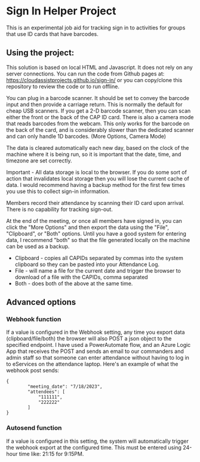 # Sign In Helper Project

This is an experimental job aid for tracking sign in to activities for groups that use ID cards that have barcodes.

## Using the project:

This solution is based on local HTML and Javascript. It does not rely on any server connections. You can run the code from Github pages at: https://cloudassistprojects.github.io/sign-in/ or you can copy/clone this repository to review the code or to run offline.

You can plug in a barcode scanner. It should be set to convey the barcode input and then provide a carriage return. This is normally the default for cheap USB scanners. If you get a 2-D barcode scanner, then you can scan either the front or the back of the CAP ID card. There is also a camera mode that reads barcodes from the webcam. This only works for the barcode on the back of the card, and is considerably slower than the dedicated scanner and can only handle 1D barcodes. (More Options, Camera Mode)

The data is cleared automatically each new day, based on the clock of the machine where it is being run, so it is important that the date, time, and timezone are set correctly.

Important - All data storage is local to the browser. If you do some sort of action that invalidates local storage then you will lose the current cache of data. I would recommend having a backup method for the first few times you use this to collect sign-in information.

Members record their attendance by scanning their ID card upon arrival. There is no capability for tracking sign-out.

At the end of the meeting, or once all members have signed in, you can click the "More Options" and then export the data using the "File", "Clipboard", or "Both" options. Until you have a good system for entering data, I recommend "both" so that the file generated locally on the machine can be used as a backup.

- Clipboard - copies all CAPIDs separated by commas into the system clipboard so they can be pasted into your Attendance Log.
- File - will name a file for the current date and trigger the browser to download of a file with the CAPIDs, comma separated
- Both - does both of the above at the same time.

## Advanced options

### Webhook function

If a value is configured in the Webhook setting, any time you export data (clipboard/file/both) the browser will also POST a json object to the specified endpoint. I have used a PowerAutomate flow, and an Azure Logic App that receives the POST and sends an email to our commanders and admin staff so that someone can enter attendance without having to log in to eServices on the attendance laptop. Here's an example of what the webhook post sends:

    {
            "meeting_date": "7/18/2023",
            "attendees": [
                "111111",
                "222222"
            ]
    }

### Autosend function

If a value is configured in this setting, the system will automatically trigger the webhook export at the configured time. This must be entered using 24-hour time like: 21:15 for 9:15PM.